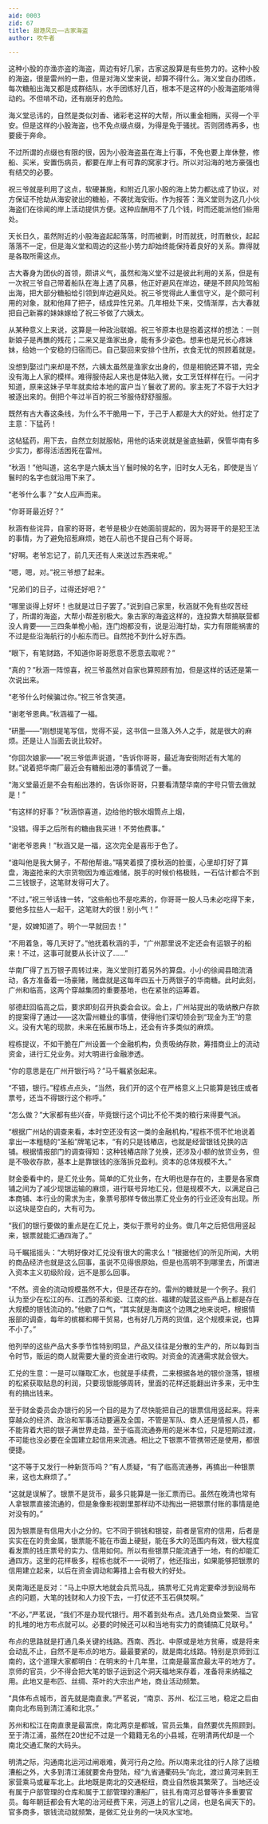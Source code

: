 ```yaml
---
aid: 0003
zid: 67
title: 甜港风云——古家海盗
author: 吹牛者

---
```




  这种小股的亦渔亦盗的海盗，周边有好几家，古家这股算是有些势力的。这种小股的海盗，很是雷州的一患，但是对海义堂来说，却算不得什么。海义堂自办团练，每次糖船出海又都是成群结队，水手团练好几百，根本不是这样的小股海盗能啃得动的。不但啃不动，还有崩牙的危险。

  海义堂忌讳的，自然是类似刘香、诸彩老这样的大帮，所以重金相贿，买得一个平安。但是这样的小股海盗，也不免点缀点缀，为得是免于骚扰。否则团练再多，也要疲于奔命。

  不过所谓的点缀也有限的很，因为小股海盗虽在海上行事，不免也要上岸休整，修船、买米，安置伤病员，都要在岸上有可靠的窝家才行。所以对沿海的地方豪强也有结交的必要。

  祝三爷就是利用了这点，软硬兼施，和附近几家小股的海上势力都达成了协议，对方保证不抢劫从海安驶出的糖船，不袭扰海安街。作为报答：海义堂则为这几小伙海盗们在徐闻的岸上活动提供方便。这种应酬用不了几个钱，时而还能派他们些用处。

  天长日久，虽然附近的小股海盗起起落落，时而被剿，时而就抚，时而散伙，起起落落不一定，但是海义堂和周边的这些小势力却始终能保持着良好的关系。靠得就是各取所需这点。

  古大春身为团伙的首领，颇讲义气，虽然和海义堂不过是彼此利用的关系，但是有一次祝三爷自己带着船队在海上遇了风暴，他正好避风在岸边，硬是不顾风险驾船出海，把大部分糖船给引领到岸边避风处。祝三爷觉得此人重信守义，是个颇可利用的对象，就和他拜了把子，结成异性兄弟。几年相处下来，交情渐厚，古大春就把自己新寡的妹妹嫁给了祝三爷做了六姨太。

  从某种意义上来说，这算是一种政治联姻。祝三爷原本也是抱着这样的想法：一则新娘子是再醮的残花；二来又是渔家出身，能有多少姿色。想来也是兄长心疼妹妹，给她一个安稳的归宿而已。自己娶回来安排个住所，衣食无忧的照顾着就是。

  没想到娶过门来却是不然，六姨太虽然是渔家女出身的，但是相貌还算不错，完全没有海上人家的模样。难得服侍起人来也是体贴入微，女工烹饪样样在行。一问才知道，原来这妹子早年就卖给本地的富户当丫鬟收了房的。家主死了不容于大妇才被逐出来的。倒把个年过半百的祝三爷服侍舒舒服服。

  既然有古大春这条线，为什么不干脆用一下，于己于人都是大大的好处。他打定了主意：下猛药！

  这帖猛药，用下去，自然立刻就服帖，用他的话来说就是釜底抽薪，保管华南有多少实力，都得活活困死在雷州。

  “秋涵！”他叫道，这名字是六姨太当丫鬟时候的名字，旧时女人无名，即使是当丫鬟时的名字也就沿用下来了。

  “老爷什么事？”女人应声而来。

  “你哥哥最近好？”

  秋涵有些诧异，自家的哥哥，老爷是极少在她面前提起的，因为哥哥干的是犯王法的事情，为了避免招惹麻烦，她在人前也不提自己有个哥哥。

  “好啊。老爷忘记了，前几天还有人来送过东西来呢。”

  “嗯，嗯，对。”祝三爷想了起来。

  “兄弟们的日子，过得还好吧？”

  “哪里谈得上好坏！也就是过日子罢了。”说到自己家里，秋涵就不免有些叹苦经了，所谓的海盗，大帮小帮差别极大。象古家的海盗这样的，连投靠大帮搞联营都没人肯要——三四条单桅小船，连门炮都没有，说是沿海打劫，实力有限能祸害的不过是些沿海航行的小船东而已。自然抢不到什么好东西。

  “眼下，有笔财路，不知道你哥哥愿意不愿意去取呢？”

  “真的？”秋涵一阵惊喜，祝三爷虽然对自家也算照顾有加，但是这样的话还是第一次说出来。

  “老爷什么时候骗过你。”祝三爷含笑道。

  “谢老爷恩典。”秋涵福了一福。

  “研墨——”刚想提笔写信，觉得不妥，这书信一旦落入外人之手，就是很大的麻烦。还是让人当面去说比较好。

  “你回次娘家——”祝三爷低声说道，“告诉你哥哥，最近海安街附近有大笔的财。”说着把华南厂最近会有糖船出港的事情说了一番。

  “海义堂最近是不会有船出港的，告诉你哥哥，只要看清楚华南的字号只管去做就是！”

  “有这样的好事？”秋涵惊喜道，边给他的银水烟筒点上烟，

  “没错。得手之后所有的糖由我买进！不劳他费事。”

  “谢老爷恩典！”秋涵又是一福，这次完全是喜形于色了。

  “谁叫他是我大舅子，不帮他帮谁。”嘻笑着摸了摸秋涵的脸蛋，心里却打好了算盘，海盗抢来的大宗货物因为难运难储，脱手的时候价格极贱，一石估计都合不到二三钱银子，这笔财发得可大了。

  “不过，”祝三爷话锋一转，“这些船也不是吃素的，你哥哥一股人马未必吃得下来，要他多拉些人一起干，这笔财大的很！别小气！”

  “是，奴婢知道了。明个一早就回去！”

  “不用着急，等几天好了。”他抚着秋涵的手，“广州那里说不定还会有运银子的船来！不过，这事可就要从长计议了……”

  华南厂得了五万银子周转过来，海义堂则打着另外的算盘。小小的徐闻县暗流涌动，各方准备着一场豪赌，赌盘就是这每年四五十万两银子的华南糖。此时此刻，广州和临高，这两个穿越集团的重要基地，也在紧张的运筹着。

  邬德赶回临高之后，要求即刻召开执委会会议。会上，广州站提出的吸纳散户存款的提案得了通过——这次雷州糖业的事情，使得他们深切领会到“现金为王”的意义。没有大笔的现款，未来在拓展市场上，还会有许多类似的麻烦。

  程栋提议，不如干脆在广州设置一个金融机构，负责吸纳存款，筹措商业上的流动资金，进行汇兑业务。对大明进行金融渗透。

  “你的意思是在广州开银行吗？”马千瞩紧张起来。

  “不错，银行。”程栋点点头，“当然，我们开的这个在严格意义上只能算是钱庄或者票号，还当不得银行这个称呼。”

  “怎么做？”大家都有些兴奋，毕竟银行这个词比不伦不类的粮行来得要气派。

  “根据广州站的调查来看，本时空还没有这一类的金融机构，”程栋不慌不忙地说着拿出一本粗糙的“圣船”牌笔记本，“有的只是钱樁店，也就是经营银钱兑换的店铺。根据情报部门的调查得知：这种钱樁店除了兑换，还涉及小额的放贷业务，但是不吸收存款，基本上是靠银钱的涨落拆兑盈利。资本的总体规模不大。”

  财金委看中的，是汇兑业务。简单的汇兑业务，在大明也是存在的，主要是各家商铺之间为了减少现银运输的麻烦，进行联号异地汇兑，但是规模不大，以满足自己本商铺、本行业的需求为主，象票号那样专做出票汇兑业务的行业还没有出现。所以这块是空白的，大有可为。

  “我们的银行要做的重点是在汇兑上，类似于票号的业务。做几年之后把信用竖起来，银票就能汇通四海了。”

  马千瞩摇摇头：“大明好像对汇兑没有很大的需求么！”根据他们的所见所闻，大明的商品经济也就是这么回事，虽说不见得很原始，但是也高明不到哪里去，所谓进入资本主义初级阶段，远不是那么回事。

  “不然。资金的流动规模虽然不大，但是还存在的。雷州的糖就是一个例子。我们认为至少在松江的布、江西的茶和瓷、江南的丝、福建的靛蓝这些产品上都是存在大规模的银钱流动的。”他歇了口气，“其实就是海南这个边隅之地来说吧，根据情报部的调查，每年的槟榔和椰干贸易，也有好几万两的货值，这个规模来说，也算不小了。”

  他列举的这些产品大多季节性特别明显，产品又往往是分散的生产的，所以每到当令时节，贩运的商人就需要大量的资金进行收购。对资金的流通需求就会很大。

  汇兑的生意：一是可以赚取汇水，也就是手续费，二来根据各地的银价涨落，银根的松紧获取贴息的利润，只要现银能够周转，里面的花样还能翻出许多来，无中生有的搞出钱来。

  至于财金委员会办银行的另一个目的是为了尽快能把自己的银票信用竖起来。将来穿越众的经济、政治和军事活动要遍及全国，不管是军队、商人还是情报人员，都不能背着大把的银子满世界走路，至于临高流通券用的是米本位，只是短期过渡，不可能也没必要在全国建立起信用来流通。相比之下银票不管携带还是使用，都很便捷。

  “这不等于又发行一种新货币吗？”有人质疑，“有了临高流通券，再搞出一种银票来，这也太麻烦了。”

  “这就是误解了。银票不是货币，最多只能算是一张汇票而已。虽然在晚清也常有人拿银票直接流通的，但是象像影视剧里那样动不动掏出一把银票付账的事情是绝对没有的。”

  因为银票是有信用大小之分的。它不同于铜钱和银锭，前者是官府的信用，后者是实实在在的贵金属，银票能不能在市面上硬挺，能在多大的范围内有效，很大程度看发票的钱庄票号的实力、信用如何。所以有些银票只能流通于一地，有的却能汇通四方。这里的花样极多，程栋也就不一一说明了，他还指出，如果能够把银票的信用建立起来，以后在资金调动和筹措上会有极大的好处。

  吴南海还是反对：“马上中原大地就会兵荒马乱，搞票号汇兑肯定要牵涉到设局布点的问题，大笔的钱财和人力投下去，一打仗还不玉石俱焚啊。”

  “不必，”严茗说，“我们不是办现代银行。用不着到处布点。选几处商业繁荣、当官的扎堆的地方布点就可以。必要的时候还可以和当地有实力的商铺搞汇兑联号。”

  布点的思路就是打通几条关键的线路。西南、西北、中原或是地方贫瘠，或是将来会动乱不止，自然不是布点的地方。最最要紧的，就是南北线路。特别是京师到江南的，这个道理大家都明白：在明末的十几年里，江南是最富庶最太平的地方了。京师的官员，少不得会把大笔的银子运到这个洞天福地来存着，准备将来纳福之用。此地又是布匹、丝绸、茶叶的大宗出产地，商业活动频繁。

  “具体布点城市，首先就是南直隶。”严茗说，“南京、苏州、松江三地，稳定之后由南向北布局到清江浦和北京。”

  苏州和松江在南直隶是最富庶，南北两京是都城，官员云集，自然要优先照顾到。至于清江浦，虽然在20世纪不过是一个籍籍无名的小县城，在明清两代却是一个南北交通汇聚的大码头。

  明清之际，沟通南北运河过闸艰难，黄河行舟之险。所以南来北往的行人除了运粮漕船之外，大多到清江浦就要舍舟登陆，经“九省通衢码头”向北，渡过黄河来到王家营乘马或雇车北上。此地既是南北的交通枢纽，商业自然极其繁荣了。当地还设有属于户部管理的仓库和属于工部管理的漕船厂，驻扎有南河总督等许多重要官员。每年朝廷都会有大笔的治河经费下来，河道上的官儿之阔，也是名闻天下的。官多商多，银钱流动就频繁，是做汇兑业务的一块风水宝地。



